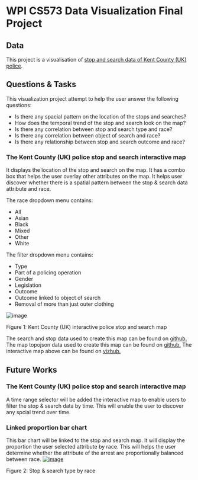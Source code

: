 # WPI CS573 Data Visualization Final Project

## Data

This project is a visualisation of [stop and search data of Kent County (UK) police](https://gist.github.com/Bizmundo/246821fffd9f3ed3c1c25f515be6eb6e).


## Questions & Tasks

This visualization project attempt to help the user answer the following questions:

 * Is there any spacial pattern on the location of the stops and searches?
 * How does the temporal trend of the stop and search look on the map?
 * Is there any correlation between stop and search type and race?
 * Is there any correlation between object of search and race?
 * Is there any relationship between stop and search outcome and race?

### The Kent County (UK) police stop and search interactive map
It displays the location of the stop and search on the map. It has a combo box that helps the user overlay other attributes on the map. It helps user discover whether there is a spatial pattern between the stop & search data attribute and race. 

The race dropdown menu contains:
* All
* Asian
* Black
* Mixed
* Other
* White

The filter dropdown menu contains:
* Type 
* Part of a policing operation
* Gender
* Legislation
* Outcome
* Outcome linked to object of search
* Removal of more than just outer clothing



![image](https://user-images.githubusercontent.com/16506192/68064378-19b32700-fcf1-11e9-8355-069db00dfce2.PNG)
 <p>Figure 1: Kent County (UK) interactive police stop and search map</p>

The search and stop data used to create this map can be found on [github.](https://gist.github.com/Bizmundo/246821fffd9f3ed3c1c25f515be6eb6e)
The map topojson data used to create this map can be found on [github.](https://gist.github.com/Bizmundo/6217aa9331f15c6d92ce6bb2797f18a9)
The interactive map above can be found on [vizhub.](https://beta.vizhub.com/Bizmundo/eeae1f30537140e4a1594886d048a7fb)

## Future Works
### The Kent County (UK) police stop and search interactive map
A time range selector will be added the interactive map to enable users to filter the stop & search data by time. This will enable the user to discover any spcial trend over time. 

### Linked proportion bar chart
This  bar chart will be linked to the stop and search map. It will display the proportion the user selected attribute by race. This will helps the user determine whether the attribute of the arrest are proportionally balanced between race.
[![image](https://user-images.githubusercontent.com/16506192/65561829-e91de780-df11-11e9-8a30-4959fcf9d725.png)](https://beta.vizhub.com/Bizmundo/f2a2654c525c466b8238c041dca5c844)
<p>Figure 2: Stop & search type by race</p>









